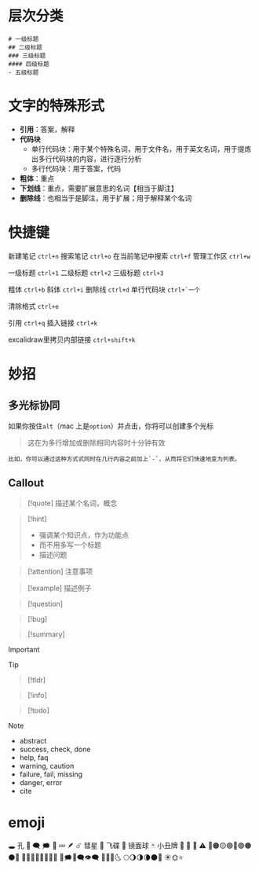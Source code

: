 # 层次分类
```
# 一级标题
## 二级标题
### 三级标题
#### 四级标题
- 五级标题
```

# 文字的特殊形式
- **引用**：答案，解释
- **代码块**
	- 单行代码块：用于某个特殊名词，用于文件名，用于英文名词，用于提炼出多行代码块的内容，进行逐行分析
	- 多行代码块：用于答案，代码
- **粗体**：重点
- **下划线**：重点，需要扩展意思的名词【相当于脚注】
- **删除线**：也相当于是脚注，用于扩展；用于解释某个名词

# 快捷键
新建笔记 `ctrl+n`
搜索笔记 `ctrl+o`
在当前笔记中搜索 `ctrl+f`
管理工作区 `ctrl+w`

一级标题 `ctrl+1`
二级标题 `ctrl+2`
三级标题 `ctrl+3`

粗体 `ctrl+b`
斜体 `ctrl+i`
删除线 `ctrl+d`
单行代码块 ``ctrl+`一个``

清除格式 `ctrl+e`

引用 `ctrl+q`
插入链接 `ctrl+k`

excalidraw里拷贝内部链接 `ctrl+shift+k`

# 妙招
## 多光标协同
如果你按住`alt`（mac 上是`option`）并点击，你将可以创建多个光标

> 这在为多行增加或删除相同内容时十分钟有效

```
比如，你可以通过这种方式式同时在几行内容之前加上`-`，从而将它们快速地变为列表。
```
## Callout
>[!quote] 
>描述某个名词，概念

>[!hint]
>- 强调某个知识点，作为功能点
>- 而不用多写一个标题
>- 描述问题

> [!attention] 
> 注意事项

> [!example] 
> 描述例子

> [!question] 

> [!bug] 

> [!summary] 

> [!important] 

> [!tip]

> [!tldr] 

> [!info]
> 

> [!todo] 

> [!note] 

- abstract
- success, check, done
- help, faq
- warning, caution
- failure, fail, missing
- danger, error
- cite

# emoji
🕳️ 孔
💬
🗨️
🗯️
💭
💤
🪶
☄️ 彗星
🥏 飞碟
🪩 镜面球
🃏 小丑牌
🧩
📝
📍
⚠️
🔴🟠🟡🟢🔵🟣🟤⚫🔘
🔶🔸🔷🔹🔺🔻🔲🔳
💭🗯💬🗨👁‍🗨
🌝🌚🌛🌜 🌕🌖🌗🌘🌑🌙 ☀🌞⭐




